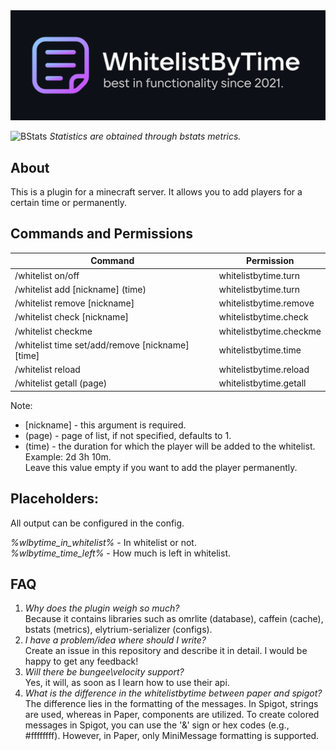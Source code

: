 <img src="./images/header.svg">

![BStats](https://bstats.org/signatures/bukkit/WhitelistByTime.svg)
*Statistics are obtained through bstats metrics.*

## About
This is a plugin for a minecraft server. It allows you to add players for a certain time or permanently.

## Commands and Permissions
| Command                                          | Permission              |
|--------------------------------------------------|-------------------------|
| /whitelist on/off                                | whitelistbytime.turn    |
| /whitelist add  [nickname] (time)                | whitelistbytime.turn    |
| /whitelist remove [nickname]                     | whitelistbytime.remove  |
| /whitelist check [nickname]                      | whitelistbytime.check   |
| /whitelist checkme                               | whitelistbytime.checkme |
| /whitelist time set/add/remove [nickname] [time] | whitelistbytime.time    |
| /whitelist reload                                | whitelistbytime.reload  |
| /whitelist getall (page)                         | whitelistbytime.getall  |

Note:
- [nickname] - this argument is required.
- (page) - page of list, if not specified, defaults to 1.
- (time) - the duration for which the player will be added to the whitelist.\
  Example: 2d 3h 10m.\
  Leave this value empty if you want to add the player permanently.

## Placeholders:
All output can be configured in the config.

*%wlbytime_in_whitelist%* - In whitelist or not.\
*%wlbytime_time_left%* - How much is left in whitelist.

## FAQ
1. *Why does the plugin weigh so much?*\
   Because it contains libraries such as omrlite (database), caffein (cache), bstats (metrics), elytrium-serializer (configs).
2. *I have a problem/idea where should I write?*\
   Create an issue in this repository and describe it in detail. I would be happy to get any feedback!
3. *Will there be bungee\velocity support?*\
   Yes, it will, as soon as I learn how to use their api.
4. *What is the difference in the whitelistbytime between paper and spigot?*\
   The difference lies in the formatting of the messages. In Spigot, strings are used, whereas in Paper, components are utilized. To create colored messages in Spigot, you can use the '&' sign or hex codes (e.g., #ffffffff). However, in Paper, only MiniMessage formatting is supported.
